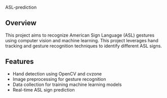  ASL-prediction

## Overview
This project aims to recognize American Sign Language (ASL) gestures using computer vision and machine learning. This project leverages hand tracking and gesture recognition techniques to identify different ASL signs.

## Features
- Hand detection using OpenCV and cvzone
- Image preprocessing for gesture recognition
- Data collection for training machine learning models
- Real-time ASL sign prediction
